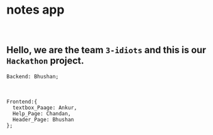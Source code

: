 # notes app
<br/>

## Hello, we are the team ```3-idiots``` and this is our ```Hackathon``` project.

```node
Backend: Bhushan;
```

<br/>

```node
Frontend:{
  textbox_Paage: Ankur,
  Help_Page: Chandan,
  Header_Page: Bhushan
};
```
